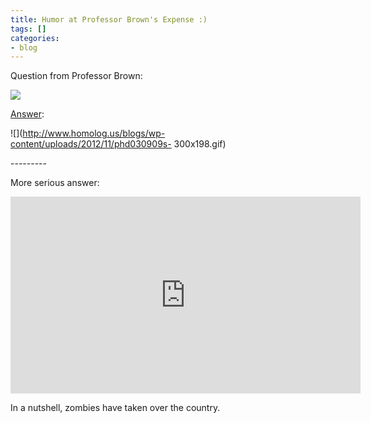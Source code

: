 ```yaml
---
title: Humor at Professor Brown's Expense :)
tags: []
categories:
- blog
---
```

Question from Professor Brown:
<!--more-->

![](http://www.homolog.us/blogs/wp-content/uploads/2012/11/Capture-300x66.png)

[Answer](http://www.phdcomics.com/comics.php?f=1144):

![](http://www.homolog.us/blogs/wp-content/uploads/2012/11/phd030909s-
300x198.gif)

\---------

More serious answer:

<iframe width="560" height="315" src="http://www.youtube.com/embed/WQ9x1RiV6HI" frameborder="0"> </iframe>

In a nutshell, zombies have taken over the country.

